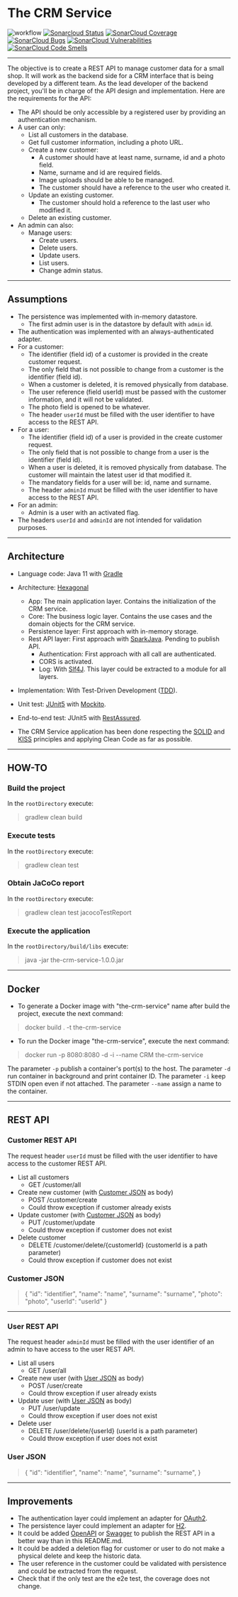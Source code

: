 # The CRM Service

![workflow](https://github.com/javintx/the-crm-service/actions/workflows/gradle.yml/badge.svg)
[![Sonarcloud Status](https://sonarcloud.io/api/project_badges/measure?project=javintx_the-crm-service&metric=alert_status)](https://sonarcloud.io/dashboard?id=javintx_the-crm-service)
[![SonarCloud Coverage](https://sonarcloud.io/api/project_badges/measure?project=javintx_the-crm-service&metric=coverage)](https://sonarcloud.io/component_measures/metric/coverage/list?id=javintx_the-crm-service)
[![SonarCloud Bugs](https://sonarcloud.io/api/project_badges/measure?project=javintx_the-crm-service&metric=bugs)](https://sonarcloud.io/component_measures/metric/reliability_rating/list?id=javintx_the-crm-service)
[![SonarCloud Vulnerabilities](https://sonarcloud.io/api/project_badges/measure?project=javintx_the-crm-service&metric=vulnerabilities)](https://sonarcloud.io/component_measures/metric/security_rating/list?id=javintx_the-crm-service)
[![SonarCloud Code Smells](https://sonarcloud.io/api/project_badges/measure?project=javintx_the-crm-service&metric=code_smells)](https://sonarcloud.io/component_measures?id=javintx_the-crm-service&metric=Maintainability&view=list)

---

The objective is to create a REST API to manage customer data for a small shop. It will work as the backend side for a
CRM interface that is being developed by a different team. As the lead developer of the backend project, you'll be in
charge of the API design and implementation. Here are the requirements for the API:

- The API should be only accessible by a registered user by providing an authentication mechanism.
- A user can only:
  - List all customers in the database.
  - Get full customer information, including a photo URL.
  - Create a new customer:
    - A customer should have at least name, surname, id and a photo field.
    - Name, surname and id are required fields.
    - Image uploads should be able to be managed.
    - The customer should have a reference to the user who created it.
  - Update an existing customer.
    - The customer should hold a reference to the last user who modified it.
  - Delete an existing customer.
- An admin can also:
  - Manage users:
    - Create users.
    - Delete users.
    - Update users.
    - List users.
    - Change admin status.

---

## Assumptions

- The persistence was implemented with in-memory datastore.
  - The first admin user is in the datastore by default with `admin` id.
- The authentication was implemented with an always-authenticated adapter.
- For a customer:
  - The identifier (field id) of a customer is provided in the create customer request.
  - The only field that is not possible to change from a customer is the identifier (field id).
  - When a customer is deleted, it is removed physically from database.
  - The user reference (field userId) must be passed with the customer information, and it will not be validated.
  - The photo field is opened to be whatever.
  - The header `userId` must be filled with the user identifier to have access to the REST API.
- For a user:
  - The identifier (field id) of a user is provided in the create customer request.
  - The only field that is not possible to change from a user is the identifier (field id).
  - When a user is deleted, it is removed physically from database. The customer will maintain the latest user id that
    modified it.
  - The mandatory fields for a user will be: id, name and surname.
  - The header `adminId` must be filled with the user identifier to have access to the REST API.
- For an admin:
  - Admin is a user with an activated flag.
- The headers `userId` and `adminId` are not intended for validation purposes.

---

## Architecture

- Language code: Java 11 with [Gradle](https://gradle.org)
- Architecture: [Hexagonal](https://en.wikipedia.org/wiki/Hexagonal_architecture_(software))
  - App: The main application layer. Contains the initialization of the CRM service.
  - Core: The business logic layer. Contains the use cases and the domain objects for the CRM service.
  - Persistence layer: First approach with in-memory storage.
  - Rest API layer: First approach with [SparkJava](https://sparkjava.com). Pending to publish API.
    - Authentication: First approach with all call are authenticated.
    - CORS is activated.
    - Log: With [Slf4J](https://www.slf4j.org). This layer could be extracted to a module for all layers.
- Implementation: With Test-Driven Development ([TDD](https://en.wikipedia.org/wiki/Test-driven_development)).
- Unit test: [JUnit5](https://junit.org/junit5/) with [Mockito](https://site.mockito.org).
- End-to-end test: JUnit5 with [RestAssured](https://rest-assured.io).


- The CRM Service application has been done respecting the [SOLID](https://en.wikipedia.org/wiki/SOLID)
  and [KISS](https://en.wikipedia.org/wiki/KISS_principle) principles and applying Clean Code as far as possible.

---

## HOW-TO

### Build the project

In the `rootDirectory` execute:

> gradlew clean build

### Execute tests

In the `rootDirectory` execute:

> gradlew clean test

### Obtain JaCoCo report

In the `rootDirectory` execute:

> gradlew clean test jacocoTestReport

### Execute the application

In the `rootDirectory/build/libs` execute:

> java -jar the-crm-service-1.0.0.jar

--- 

## Docker

- To generate a Docker image with "the-crm-service" name after build the project, execute the next command:

> docker build . -t the-crm-service

- To run the Docker image "the-crm-service", execute the next command:

> docker run -p 8080:8080 -d -i --name CRM the-crm-service

The parameter `-p` publish a container's port(s) to the host. The parameter `-d` run container in background and print
container ID. The parameter `-i` keep STDIN open even if not attached. The parameter `--name` assign a name to the
container.

---

## REST API

### Customer REST API

The request header `userId` must be filled with the user identifier to have access to the customer REST API.

- List all customers
  - GET /customer/all
- Create new customer (with [Customer JSON](#customer-json) as body)
  - POST /customer/create
  - Could throw exception if customer already exists
- Update customer (with [Customer JSON](#customer-json) as body)
  - PUT /customer/update
  - Could throw exception if customer does not exist
- Delete customer
  - DELETE /customer/delete/{customerId} (customerId is a path parameter)
  - Could throw exception if customer does not exist

### Customer JSON

> {
> "id": "identifier",
> "name": "name",
> "surname": "surname",
> "photo": "photo",
> "userId": "userId"
> }

---

### User REST API

The request header `adminId` must be filled with the user identifier of an admin to have access to the user REST API.

- List all users
  - GET /user/all
- Create new user (with [User JSON](#user-json) as body)
  - POST /user/create
  - Could throw exception if user already exists
- Update user (with [User JSON](#user-json) as body)
  - PUT /user/update
  - Could throw exception if user does not exist
- Delete user
  - DELETE /user/delete/{userId} (userId is a path parameter)
  - Could throw exception if user does not exist

### User JSON

> {
> "id": "identifier",
> "name": "name",
> "surname": "surname",
> }

---

## Improvements

- The authentication layer could implement an adapter for [OAuth2](https://oauth.net/code/java/).
- The persistence layer could implement an adapter for [H2](https://www.h2database.com/html/main.html).
- It could be added [OpenAPI](https://www.openapis.org) or [Swagger](https://swagger.io/specification/) to publish the
  REST API in a better way than in this README.md.
- It could be added a deletion flag for customer or user to do not make a physical delete and keep the historic data.
- The user reference in the customer could be validated with persistence and could be extracted from the request.
- Check that if the only test are the e2e test, the coverage does not change.
